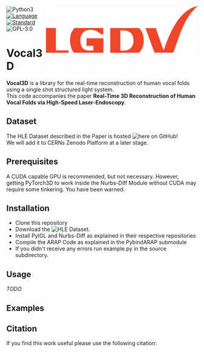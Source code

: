<a href="https://www.lgdv.tf.fau.de/"><img align="right" src="images/lgdv_small.png"></a>

![Python3](https://img.shields.io/badge/python-3.5%20%7C%203.6%20%7C%203.7-blue)
[![Language](https://img.shields.io/badge/language-C++-blue.svg)](https://isocpp.org/)
[![Standard](https://img.shields.io/badge/C%2B%2B-11-blue.svg)](https://en.wikipedia.org/wiki/C%2B%2B#Standardization)
![GPL-3.0](https://img.shields.io/github/license/Henningson/vocaloid)


# Vocal3D
**Vocal3D** is a library for the real-time reconstruction of human vocal folds using a single shot structured light system.  
This code accompanies the paper **Real-Time 3D Reconstruction of Human Vocal Folds via High-Speed Laser-Endoscopy**.

## Dataset
The HLE Dataset described in the Paper is hosted ![here](https://github.com/Henningson/HLEDataset.git) on GitHub!  
We will add it to CERNs Zenodo Platform at a later stage.

## Prerequisites
A CUDA capable GPU is recommended, but not necessary.
However, getting PyTorch3D to work inside the Nurbs-Diff Module without CUDA may require some tinkering.
You have been warned.

## Installation
* Clone this repository
* Download the ![HLE Dataset](https://github.com/Henningson/HLEDataset.git).
* Install PyIGL and Nurbs-Diff as explained in their respective repositories
* Compile the ARAP Code as explained in the PybindARAP submodule
* If you didn't receive any errors run example.py in the source subdirectory.

## Usage
*TODO*

## Examples


## Citation
If you find this work useful please use the following citation:
